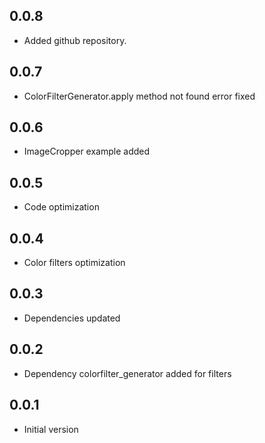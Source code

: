 ## 0.0.8

* Added github repository.

## 0.0.7

* ColorFilterGenerator.apply method not found error fixed

## 0.0.6

* ImageCropper example added

## 0.0.5

* Code optimization

## 0.0.4

* Color filters optimization

## 0.0.3

* Dependencies updated

## 0.0.2

* Dependency colorfilter_generator added for filters

## 0.0.1

* Initial version
